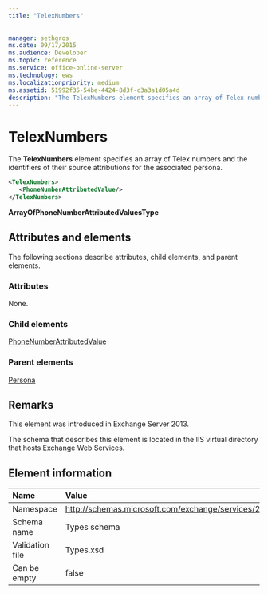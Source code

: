 ```yaml
---
title: "TelexNumbers"
 
 
manager: sethgros
ms.date: 09/17/2015
ms.audience: Developer
ms.topic: reference
ms.service: office-online-server
ms.technology: ews
ms.localizationpriority: medium
ms.assetid: 51992f35-54be-4424-8d3f-c3a3a1d05a4d
description: "The TelexNumbers element specifies an array of Telex numbers and the identifiers of their source attributions for the associated persona."
---
```


# TelexNumbers

The **TelexNumbers** element specifies an array of Telex numbers and the identifiers of their source attributions for the associated persona. 
  
```XML
<TelexNumbers>
   <PhoneNumberAttributedValue/>
</TelexNumbers>
```

 **ArrayOfPhoneNumberAttributedValuesType**
## Attributes and elements

The following sections describe attributes, child elements, and parent elements.
  
### Attributes

None.
  
### Child elements

[PhoneNumberAttributedValue](phonenumberattributedvalue.md)
  
### Parent elements

[Persona](persona.md)
  
## Remarks

This element was introduced in Exchange Server 2013.
  
The schema that describes this element is located in the IIS virtual directory that hosts Exchange Web Services.
  
## Element information

|**Name**|**Value**|
|:-----|:-----|
|Namespace  <br/> |http://schemas.microsoft.com/exchange/services/2006/types  <br/> |
|Schema name  <br/> |Types schema  <br/> |
|Validation file  <br/> |Types.xsd  <br/> |
|Can be empty  <br/> |false  <br/> |
   

